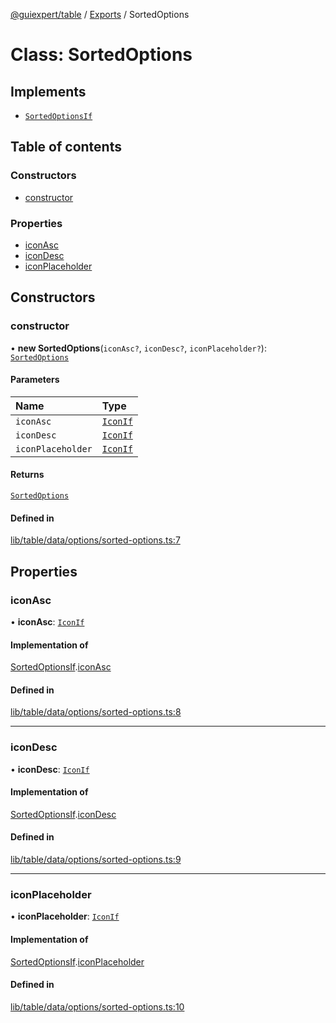 [@guiexpert/table](../README.md) / [Exports](../modules.md) / SortedOptions

# Class: SortedOptions

## Implements

- [`SortedOptionsIf`](../interfaces/SortedOptionsIf.md)

## Table of contents

### Constructors

- [constructor](SortedOptions.md#constructor)

### Properties

- [iconAsc](SortedOptions.md#iconasc)
- [iconDesc](SortedOptions.md#icondesc)
- [iconPlaceholder](SortedOptions.md#iconplaceholder)

## Constructors

### constructor

• **new SortedOptions**(`iconAsc?`, `iconDesc?`, `iconPlaceholder?`): [`SortedOptions`](SortedOptions.md)

#### Parameters

| Name | Type |
| :------ | :------ |
| `iconAsc` | [`IconIf`](../interfaces/IconIf.md) |
| `iconDesc` | [`IconIf`](../interfaces/IconIf.md) |
| `iconPlaceholder` | [`IconIf`](../interfaces/IconIf.md) |

#### Returns

[`SortedOptions`](SortedOptions.md)

#### Defined in

[lib/table/data/options/sorted-options.ts:7](https://github.com/guiexperttable/ge-table/blob/7d8ffe2/libs/table/src/lib/table/data/options/sorted-options.ts#L7)

## Properties

### iconAsc

• **iconAsc**: [`IconIf`](../interfaces/IconIf.md)

#### Implementation of

[SortedOptionsIf](../interfaces/SortedOptionsIf.md).[iconAsc](../interfaces/SortedOptionsIf.md#iconasc)

#### Defined in

[lib/table/data/options/sorted-options.ts:8](https://github.com/guiexperttable/ge-table/blob/7d8ffe2/libs/table/src/lib/table/data/options/sorted-options.ts#L8)

___

### iconDesc

• **iconDesc**: [`IconIf`](../interfaces/IconIf.md)

#### Implementation of

[SortedOptionsIf](../interfaces/SortedOptionsIf.md).[iconDesc](../interfaces/SortedOptionsIf.md#icondesc)

#### Defined in

[lib/table/data/options/sorted-options.ts:9](https://github.com/guiexperttable/ge-table/blob/7d8ffe2/libs/table/src/lib/table/data/options/sorted-options.ts#L9)

___

### iconPlaceholder

• **iconPlaceholder**: [`IconIf`](../interfaces/IconIf.md)

#### Implementation of

[SortedOptionsIf](../interfaces/SortedOptionsIf.md).[iconPlaceholder](../interfaces/SortedOptionsIf.md#iconplaceholder)

#### Defined in

[lib/table/data/options/sorted-options.ts:10](https://github.com/guiexperttable/ge-table/blob/7d8ffe2/libs/table/src/lib/table/data/options/sorted-options.ts#L10)
